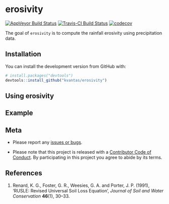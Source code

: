 <!-- README.md is generated from README.Rmd. Please edit that file -->
erosivity
=========

[![AppVeyor Build Status](https://ci.appveyor.com/api/projects/status/github/kvantas/erosivity?branch=master&svg=true)](https://ci.appveyor.com/project/kvantas/erosivity) [![Travis-CI Build Status](https://travis-ci.org/kvantas/erosivity.svg?branch=master)](https://travis-ci.org/kvantas/erosivity) [![codecov](https://codecov.io/github/kvantas/erosivity/branch/master/graphs/badge.svg)](https://codecov.io/gh/kvantas/erosivity)

The goal of `erosivity` is to compute the rainfall erosivity using precipitation data.

Installation
------------

You can install the development version from GitHub with:

``` r
# install.packages("devtools")
devtools::install_github("kvantas/erosivity")
```

Using erosivity
---------------

Example
-------

Meta
----

-   Please report any [issues or bugs](https://github.com/kvantas/hydroscoper/issues).

-   Please note that this project is released with a [Contributor Code of Conduct](CONDUCT.md). By participating in this project you agree to abide by its terms.

References
----------

1.  Renard, K. G., Foster, G. R., Weesies, G. A. and Porter, J. P. (1991), ‘RUSLE: Revised Universal Soil Loss Equation’, *Journal of Soil and Water Conservation* **46**(1), 30–33.
